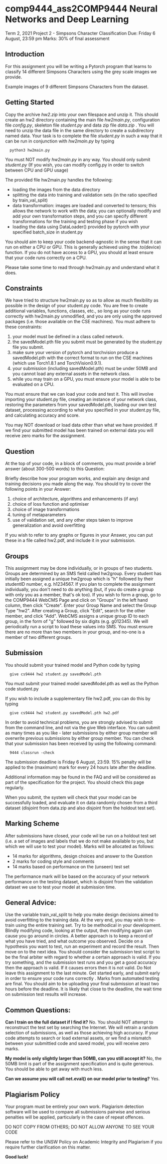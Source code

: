 # comp9444_ass2COMP9444 Neural Networks and Deep Learning
Term 2, 2021
Project 2 - Simpsons Character Classification
Due: Friday 6 August, 23:59 pm
Marks: 30% of final assessment

## Introduction
For this assignment you will be writing a Pytorch program that learns to classify 14 different Simpsons Characters using the grey scale images we provide.

Example images of 9 different Simpsons Characters from the dataset.

## Getting Started
Copy the archive *hw2.zip* into your own filespace and unzip it. This should create an hw2 directory containing the main file *hw2main.py*, configuration file *config.py*, skeleton file *student.py* and data zip file *data.zip* . 
You will need to unzip the data file in the same directory to create a subdirectory named data. Your task is to complete the file *student.py* in such a way that it can be run in conjunction with *hw2main.py* by typing 

      python3 hw2main.py

You must NOT modify *hw2main.py* in any way. You should only submit *student.py*
(If you wish, you can modify config.py in order to switch between CPU and GPU usage)

The provided file hw2main.py handles the following:
- loading the images from the data directory
- splitting the data into training and validation sets (in the ratio specified by train_val_split)
- data transformation: images are loaded and converted to tensors; this allows the network to work with the data; you can optionally modify and add your own transformation steps, and you can specify different transformations for the training and testing phase if you wish
- loading the data using DataLoader() provided by pytorch with your specified batch_size in student.py

You should aim to keep your code backend-agnostic in the sense that it can run on either a CPU or GPU. This is generally achieved using the .to(device) function. If you do not have access to a GPU, you should at least ensure that your code runs correctly on a CPU.

Please take some time to read through hw2main.py and understand what it does.

## Constraints
We have tried to structure hw2main.py so as to allow as much flexibility as possible in the design of your student.py code. You are free to create additional variables, functions, classes, etc., so long as your code runs correctly with hw2main.py unmodified, and you are only using the approved packages (i.e. those available on the CSE machines). You must adhere to these constraints:
1. your model must be defined in a class called network.
2. the savedModel.pth file you submit must be generated by the student.py file you submit.
3. make sure your version of pytorch and torchvision produce a savedModel.pth with the correct format to run on the CSE machines (which use Torch1.8.1 and TorchVision0.9.1).
4. your submission (including savedModel.pth) must be under 50MB and you cannot load any external assets in the network class.
5. while you may train on a GPU, you must ensure your model is able to be evaluated on a CPU.

You must ensure that we can load your code and test it. This will involve importing your student.py file, creating an instance of your network class, restoring the parameters from your savedModel.pth, loading our own test dataset, processing according to what you specified in your student.py file, and calculating accuracy and score.

You may NOT download or load data other than what we have provided. If we find your submitted model has been trained on external data you will receive zero marks for the assignment.

## Question
At the top of your code, in a block of comments, you must provide a brief answer (about 300-500 words) to this Question:

Briefly describe how your program works, and explain any design and training decisions you made along the way.
You should try to cover the following points in your Answer:
1. choice of architecture, algorithms and enhancements (if any)
2. choice of loss function and optimiser
3. choice of image transformations
4. tuning of metaparameters
5. use of validation set, and any other steps taken to improve generalization and avoid overfitting

If you wish to refer to any graphs or figures in your Answer, you can put these in a file called hw2.pdf, and include it in your submission.

## Groups
This assignment may be done individually, or in groups of two students. Groups are determined by an SMS field called hw2group. Every student has initially been assigned a unique hw2group which is "h" followed by their studentID number, e.g. h1234567. If you plan to complete the assignment individually, you don't need to do anything (but, if you do create a group with only you as a member, that's ok too). If you wish to form a group, go to the COMP9444 WebCMS Page and click on "Groups" in the left hand column, then click "Create". Enter your Group Name and select the Group Type "hw2". After creating a Group, click "Edit", search for the other member, and click "Add". WebCMS assigns a unique group ID to each group, in the form of "g" followed by six digits (e.g. g012345). We will periodically run a script to load these values into SMS. You must ensure there are no more than two members in your group, and no-one is a member of two different groups.

## Submission
You should submit your trained model and Python code by typing
      
      give cs9444 hw2 student.py savedModel.pth

You must submit your trained model savedModel.pth as well as the Python code student.py

If you wish to include a supplementary file hw2.pdf, you can do this by typing

      give cs9444 hw2 student.py savedModel.pth hw2.pdf
  
In order to avoid technical problems, you are strongly advised to submit from the command line, and not via the give Web interface. You can submit as many times as you like - later submissions by either group member will overwrite previous submissions by either group member. You can check that your submission has been received by using the following command:

      9444 classrun -check

The submission deadline is Friday 6 August, 23:59. 15% penalty will be applied to the (maximum) mark for every 24 hours late after the deadline.

Additional information may be found in the FAQ and will be considered as part of the specification for the project. You should check this page regularly.

When you submit, the system will check that your model can be successfully loaded, and evaluate it on data randomly chosen from a third dataset (disjoint from data.zip and also disjoint from the holdout test set).
## Marking Scheme
After submissions have closed, your code wil be run on a holdout test set (i.e. a set of images and labels that we do not make available to you, but which we will use to test your model). Marks will be allocated as follows:
- 14 marks for algorithms, design choices and answer to the Question
- 2 marks for coding style and comments
- 14 marks based on performance on the (unseen) test set

The performance mark will be based on the accuracy of your network performance on the testing dataset, which is disjoint from the validation dataset we use to test your model at submission time.

## General Advice:
Use the variable train_val_split to help you make design decisions aimed to avoid overfitting to the training data. At the very end, you may wish to re-train using the entire training set.
Try to be methodical in your development. Blindly modifying code, looking at the output, then modifying again can cause you go around in circles. A better approach is to keep a record of what you have tried, and what outcome you observed. Decide on a hypothesis you want to test, run an experiment and record the result. Then move on to the next idea.
You should consider the submission test script to be the final arbiter with regard to whether a certain approach is valid. If you try something, and the submission test runs and you get a good accuracy then the approach is valid. If it causes errors then it is not valid.
Do Not leave this assignment to the last minute. Get started early, and submit early in order to ensure your code runs correctly . Marks from automated testing are final. You should aim to be uploading your final submission at least two hours before the deadline. It is likely that close to the deadline, the wait time on submission test results will increase.

## Common Questions:
**Can I train on the full dataset if I find it?**
No. You should NOT attempt to reconstruct the test set by searching the Internet. We will retrain a random selection of submissions, as well as those achieving high accuracy. If your code attempts to search or load external assets, or we find a mismatch between your submittied code and saved model, you will receive zero marks.

**My model is only slightly larger than 50MB, can you still accept it?** 
No, the 50MB limit is part of the assignment specification and is quite generous. You should be able to get away with much less.

**Can we assume you will call net.eval() on our model prior to testing?** 
Yes.

## Plagiarism Policy
Your program must be entirely your own work. Plagiarism detection software will be used to compare all submissions pairwise and serious penalties will be applied, particularly in the case of repeat offences.

DO NOT COPY FROM OTHERS; DO NOT ALLOW ANYONE TO SEE YOUR CODE

Please refer to the UNSW Policy on Academic Integrity and Plagiarism if you require further clarification on this matter.

**Good luck!**
